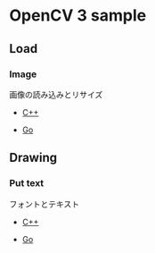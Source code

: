 # OpenCV 3 sample

## Load

### Image

画像の読み込みとリサイズ

* [C++](./cpp/load/load_image_sample)

* [Go](./golang/load/load_image_sample)

## Drawing

### Put text

フォントとテキスト

 * [C++](./cpp/drawing/put_text_sample)

 * [Go](./golang/drawing/put_text_sample)
